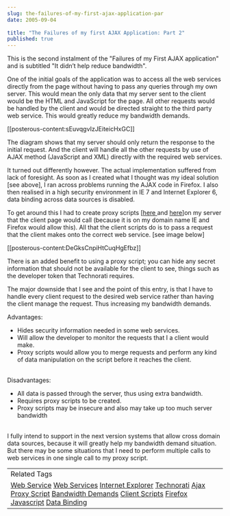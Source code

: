 ```yaml
---
slug: the-failures-of-my-first-ajax-application-par
date: 2005-09-04
 
title: "The Failures of my first AJAX Application: Part 2"
published: true
---
```

This is the second instalment of the "Failures of my First AJAX application" and is subtitled "It didn’t help reduce bandwidth".<p />One of the initial goals of the application was to access all the web services directly from the page without having to pass any queries through my own server.  This would mean the only data that my server sent to the client would be the HTML and JavaScript for the page.  All other requests would be handled by the client and would be directed straight to the third party web service.  This would greatly reduce my bandwidth demands.<p />[[posterous-content:sEuvqgvIzJEiteicHxGC]]<p />The diagram shows that my server should only return the response to the initial request.  And the client will handle all the other requests by use of AJAX method (JavaScript and XML) directly with the required web services.<p />It turned out differently however.  The actual implementation suffered from lack of foresight.  As soon as I created what I thought was my ideal solution [see above], I ran across problems running the AJAX code in Firefox.  I also then realised in a high security environment in IE 7 and Internet Explorer 6, data binding across data sources is disabled.<p />To get around this I had to create proxy scripts [<a href="http://www.kinlan.co.uk/2005/08/proxy-script-to-yahoo-api-term.html">here </a>and <a href="http://www.kinlan.co.uk/2005/08/proxy-script-to-yahoo-related-searches.html">here</a>]on my server that the client page would call (because it is on my domain name IE and Firefox would allow this).  All that the client scripts do is to pass a request that the client makes onto the correct web service. [see image below]<p />[[posterous-content:DeGksCnpiHtCuqHgEfbz]]<p />There is an added benefit to using a proxy script; you can hide any secret information that should not be available for the client to see, things such as the developer token that Technorati requires.<p />The major downside that I see and the point of this entry, is that I have to handle every client request to the desired web service rather than having the client manage the request.  Thus increasing my bandwidth demands.<p />Advantages:<ul>
<li>Hides security information needed in some web services.</li>
<li>Will allow the developer to monitor the requests that I a client would make.</li>
<li>Proxy scripts would allow you to merge requests and perform any kind of data manipulation on the script before it reaches the client.</li>
</ul><br />Disadvantages:<ul>
<li>All data is passed through the server, thus using extra bandwidth.</li>
<li>Requires proxy scripts to be created.</li>
<li>Proxy scripts may be insecure and also may take up too much server bandwidth</li>
</ul><br />I fully intend to support in the next version systems that allow cross domain data sources, because it will greatly help my bandwidth demand situation.  But there may be some situations that I need to perform multiple calls to web services in one single call to my proxy script.<br /><table class="TechnoratiHead TagHeader">
<tr><td>Related Tags</td></tr>
<tr class="Technorati"><td>
<a href="https://paul.kinlan.me/tags/Web%20Service" class="Tag" rel="tag">Web Service</a> <a href="https://paul.kinlan.me/tags/Web%20Services" class="Tag" rel="tag">Web Services</a> <a href="https://paul.kinlan.me/tags/Internet%20Explorer" class="Tag" rel="tag">Internet Explorer</a> <a href="https://paul.kinlan.me/tags/Technorati" class="Tag" rel="tag">Technorati</a> <a href="https://paul.kinlan.me/tags/Ajax" class="Tag" rel="tag">Ajax</a> <a href="https://paul.kinlan.me/tags/Proxy%20Script" class="Tag" rel="tag">Proxy Script</a> <a href="https://paul.kinlan.me/tags/Bandwidth%20Demands" class="Tag" rel="tag">Bandwidth Demands</a> <a href="https://paul.kinlan.me/tags/Client%20Scripts" class="Tag" rel="tag">Client Scripts</a> <a href="https://paul.kinlan.me/tags/Firefox" class="Tag" rel="tag">Firefox</a> <a href="https://paul.kinlan.me/tags/Javascript" class="Tag" rel="tag">Javascript</a> <a href="https://paul.kinlan.me/tags/Data%20Binding" class="Tag" rel="tag">Data Binding</a>
</td></tr>
</table><div class="blogger-post-footer"><img class="posterous_download_image" src="https://blogger.googleusercontent.com/tracker/8109338-112586199425821293?l=www.kinlan.co.uk%2Findex.html" height="1" alt="" width="1" /></div>

